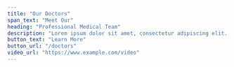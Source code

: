 ```yaml
---
title: "Our Doctors"
span_text: "Meet Our"
heading: "Professional Medical Team"
description: "Lorem ipsum dolor sit amet, consectetur adipiscing elit. Vivamus lacinia odio vitae vestibulum. Nullam aliquet augue et magna ultrices vehicula. Donec tristique ligula ut quam suscipit, et consequat justo viverra."
button_text: "Learn More"
button_url: "/doctors"
video_url: "https://www.example.com/video"
---
```


